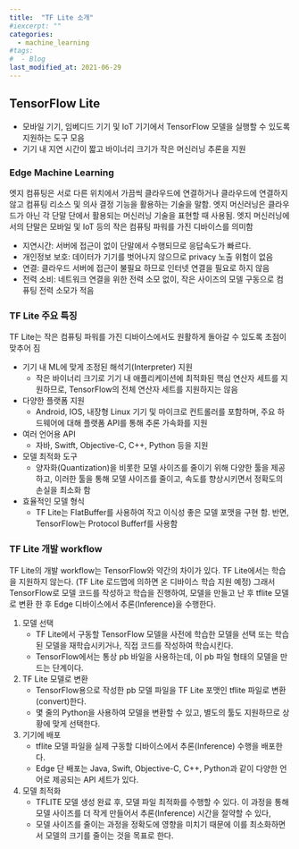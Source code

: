 ```yaml
---
title:  "TF Lite 소개"
#iexcerpt: ""
categories:
  - machine_learning
#tags:
#  - Blog
last_modified_at: 2021-06-29
---
```




## TensorFlow Lite

- 모바일 기기, 임베디드 기기 및 IoT 기기에서 TensorFlow 모델을 실행할 수 있도록 지원하는 도구 모음
- 기기 내 지연 시간이 짧고 바이너리 크기가 작은 머신러닝 추론을 지원





### Edge Machine Learning

엣지 컴퓨팅은 서로 다른 위치에서 가끔씩 클라우드에 연결하거나 클라우드에 연결하지 않고 컴퓨팅 리소스 및 의사 결정 기능을 활용하는 기술을 말함. 엣지 머신러닝은 클라우드가 아닌 각 단말 단에서 활용되는 머신러닝 기술을 표현할 때 사용됨. 엣지 머신러닝에서의 단말은 모바일 및 IoT 등의 작은 컴퓨팅 파워를 가진 디바이스를 의미함

- 지연시간: 서버에 접근이 없이 단말에서 수행되므로 응답속도가 빠르다.
- 개인정보 보호: 데이터가 기기를 벗어나지 않으므로 privacy 노출 위험이 없음
- 연결: 클라우드 서버에 접근이 불필요 하므로 인터넷 연결을 필요로 하지 않음
- 전력 소비: 네트워크 연결을 위한 전력 소모 없이, 작은 사이즈의 모델 구동으로 컴퓨팅 전력 소모가 적음



### TF Lite 주요 특징

TF Lite는 작은 컴퓨팅 파워를 가진 디바이스에서도 원활하게 돌아갈 수 있도록 초점이 맞추어 짐

- 기기 내 ML에 맞게 조정된 해석기(Interpreter) 지원
    - 작은 바이너리 크기로 기기 내 애플리케이션에 최적화된 핵심 연산자 세트를 지원하므로, TensorFlow의 전체 연산자 세트를 지원하지는 않음
- 다양한 플랫폼 지원
    - Android, IOS, 내장형 Linux 기기 및 마이크로 컨트롤러를 포함하며, 주요 하드웨어에 대해 플랫폼 API를 통해 추론 가속화를 지원
- 여러 언어용 API
    - 자바, Switft, Objective-C, C++, Python 등을 지원
- 모델 최적화 도구
    - 양자화(Quantization)을 비롯한 모델 사이즈를 줄이기 위해 다양한 툴을 제공하고, 이러한 툴을 통해 모델 사이즈를 줄이고, 속도를 향상시키면서 정확도의 손실을 최소화 함 
- 효율적인 모델 형식
    - TF Lite는 FlatBuffer를 사용하여 작고 이식성 좋은 모델 포맷을 구현 함. 반면, TensorFlow는 Protocol Bufferf를 사용함



### TF Lite 개발 workflow

TF Lite의 개발 workflow는 TensorFlow와 약간의 차이가 있다. TF Lite에서는 학습을 지원하지 않는다. (TF Lite 로드맵에 의하면 온 디바이스 학습 지원 예정) 그래서 TensorFlow로 모델 코드를 작성하고 학습을 진행하여, 모델을 만들고 난 후 tflite 모델로 변환 한 후 Edge 디바이스에서 추론(Inference)을 수행한다.

1. 모델 선택
    - TF Lite에서 구동할 TensorFlow 모델을 사전에 학습한 모델을 선택 또는 학습된 모델을 재학습시키거나, 직접 코드를 작성하여 학습시킨다.
    - TensorFlow에서는 통상 pb 바일을 사용하는데, 이 pb 파일 형태의 모델을 만드는 단계이다.
2. TF Lite 모델로 변환
    - TensorFlow용으로 작성한 pb 모델 파일을 TF Lite 포맷인 tflite 파일로 변환(convert)한다.
    - 몇 줄의 Python을 사용하여 모델을 변환할 수 있고, 별도의 툴도 지원하므로 상황에 맞게 선택한다.
3. 기기에 배포
    - tflite 모델 파일을 실제 구동할 디바이스에서 추론(Inference) 수행을 배포한다.
    - Edge 단 배포는 Java, Swift, Objective-C, C++, Python과 같이 다양한 언어로 제공되는 API 세트가 있다.
4. 모델 최적화
    - TFLITE 모델 생성 완료 후, 모델 파일 최적화를 수행할 수 있다. 이 과정을 통해 모델 사이즈를 더 작게 만들어서 추론(Inference) 시간을 절약할 수 있다,
    - 모델 사이즈를 줄이는 과정을 정확도에 영향을 미치기 때문에 이를 최소화하면서 모델의 크기를 줄이는 것을 목표로 한다.
